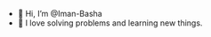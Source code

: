 - 👋 Hi, I’m @Iman-Basha
- 👀 I love solving problems and learning new things.


<!---
Iman-Basha/Iman-Basha is a ✨ special ✨ repository because its `README.md` (this file) appears on your GitHub profile.
You can click the Preview link to take a look at your changes.
--->
